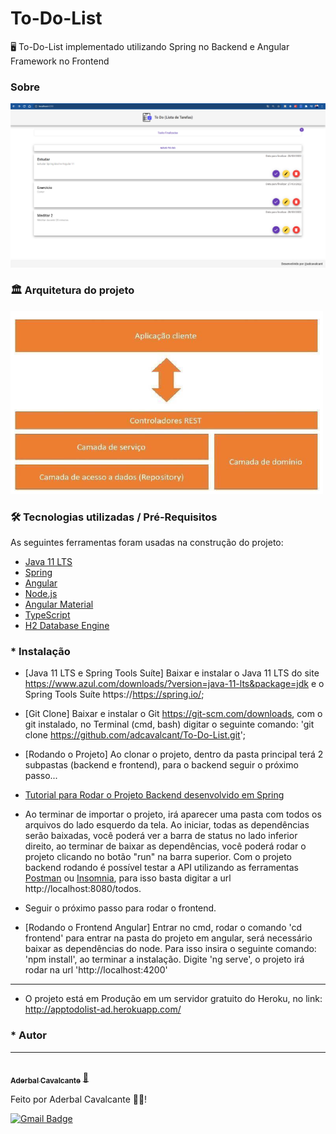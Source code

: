 # To-Do-List
🖥 To-Do-List implementado utilizando Spring no Backend e Angular Framework no Frontend

### Sobre
![print-todo](https://github.com/adcavalcant/To-Do-List/blob/master/frontend/src/assets/img/print-todo.png)

### 🏛️ Arquitetura do projeto
![arquitetura](https://github.com/adcavalcant/To-Do-List/blob/master/arquitetura-projeto.png)

### 🛠 Tecnologias utilizadas / Pré-Requisitos

As seguintes ferramentas foram usadas na construção do projeto:
- [Java 11 LTS](https://www.azul.com/downloads/?version=java-11-lts&package=jdk)
- [Spring](https://spring.io/)
- [Angular](https://angular.io/)
- [Node.js](https://nodejs.org/en/)
- [Angular Material](https://material.angular.io/)
- [TypeScript](https://www.typescriptlang.org/)
- [H2 Database Engine](https://www.h2database.com/html/main.html)


### * Instalação 

- [Java 11 LTS e Spring Tools Suíte]
    Baixar e instalar o Java 11 LTS do site https://www.azul.com/downloads/?version=java-11-lts&package=jdk e o Spring Tools Suíte https://https://spring.io/;
    
- [Git Clone] 
    Baixar e instalar o Git https://git-scm.com/downloads, com o git instalado, no Terminal (cmd, bash) digitar o seguinte comando: 'git clone https://github.com/adcavalcant/To-Do-List.git';
    
- [Rodando o Projeto]
    Ao clonar o projeto, dentro da pasta principal terá 2 subpastas (backend e frontend), para o backend seguir o próximo passo...
    
- [Tutorial para Rodar o Projeto Backend desenvolvido em Spring](https://pt.stackoverflow.com/questions/381296/como-versionar-projeto-spring-boot)  

- Ao terminar de importar o projeto, irá aparecer uma pasta com todos os arquivos do lado esquerdo da tela. Ao iniciar, todas as dependências serão baixadas, você poderá ver a barra de status no lado inferior direito, ao terminar de baixar as dependências, você poderá rodar o projeto clicando no botão "run" na barra superior. Com o projeto backend rodando é possível testar a API utilizando as ferramentas [Postman](https://www.postman.com/) ou [Insomnia](https://insomnia.rest/download), para isso basta digitar a url http://localhost:8080/todos. 

- Seguir o próximo passo para rodar o frontend.

- [Rodando o Frontend Angular]
    Entrar no cmd, rodar o comando 'cd frontend' para entrar na pasta do projeto em angular, será necessário baixar as dependências do node. Para isso insira o seguinte comando: 'npm install', ao terminar a instalação. Digite 'ng serve', o projeto irá rodar na url 'http://localhost:4200'

---
- O projeto está em Produção em um servidor gratuito do Heroku, no link: http://apptodolist-ad.herokuapp.com/ 


### * Autor
---

<a href="https://github.com/adcavalcant">
 <img style="border-radius: 50%;" src="https://avatars.githubusercontent.com/u/51065082?s=400&u=49e6a075871d828b91a9e3b10635dff4bab28354&v=4" width="100px;" alt=""/>
 <br />
 <sub><b>Aderbal Cavalcante</b></sub></a> <a href="https://github.com/adcavalcant" title="Rocketseat">🚀</a>


Feito por Aderbal Cavalcante 👋🏽!

[![Gmail Badge](https://img.shields.io/badge/-aderc19@gmail.com-c14438?style=flat-square&logo=Gmail&logoColor=white&link=mailto:aderc19@gmail.com)](mailto:aderc19@gmail.com)
